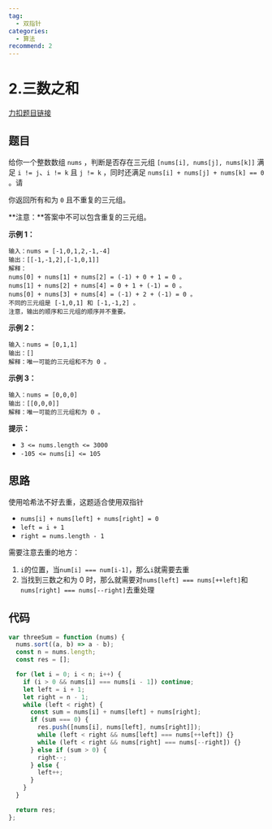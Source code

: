 ```yaml
---
tag:
  - 双指针
categories:
  - 算法
recommend: 2
---
```


# 2.三数之和

[力扣题目链接](https://leetcode.cn/problems/3sum/)

## 题目

给你一个整数数组 `nums` ，判断是否存在三元组 `[nums[i], nums[j], nums[k]]` 满足 `i != j`、`i != k` 且 `j != k` ，同时还满足 `nums[i] + nums[j] + nums[k] == 0` 。请

你返回所有和为 `0` 且不重复的三元组。

**注意：**答案中不可以包含重复的三元组。

**示例 1：**

```
输入：nums = [-1,0,1,2,-1,-4]
输出：[[-1,-1,2],[-1,0,1]]
解释：
nums[0] + nums[1] + nums[2] = (-1) + 0 + 1 = 0 。
nums[1] + nums[2] + nums[4] = 0 + 1 + (-1) = 0 。
nums[0] + nums[3] + nums[4] = (-1) + 2 + (-1) = 0 。
不同的三元组是 [-1,0,1] 和 [-1,-1,2] 。
注意，输出的顺序和三元组的顺序并不重要。
```

**示例 2：**

```
输入：nums = [0,1,1]
输出：[]
解释：唯一可能的三元组和不为 0 。
```

**示例 3：**

```
输入：nums = [0,0,0]
输出：[[0,0,0]]
解释：唯一可能的三元组和为 0 。
```

**提示：**

- `3 <= nums.length <= 3000`
- `-105 <= nums[i] <= 105`

## 思路

使用哈希法不好去重，这题适合使用双指针

- `nums[i] + nums[left] + nums[right] = 0`
- `left = i + 1`
- `right = nums.length - 1`

需要注意去重的地方：

1. `i`的位置，当`num[i] === num[i-1]`，那么`i`就需要去重
2. 当找到三数之和为 0 时，那么就需要对`nums[left] === nums[++left]`和`nums[right] === nums[--right]`去重处理

## 代码

```js
var threeSum = function (nums) {
  nums.sort((a, b) => a - b);
  const n = nums.length;
  const res = [];

  for (let i = 0; i < n; i++) {
    if (i > 0 && nums[i] === nums[i - 1]) continue;
    let left = i + 1;
    let right = n - 1;
    while (left < right) {
      const sum = nums[i] + nums[left] + nums[right];
      if (sum === 0) {
        res.push([nums[i], nums[left], nums[right]]);
        while (left < right && nums[left] === nums[++left]) {}
        while (left < right && nums[right] === nums[--right]) {}
      } else if (sum > 0) {
        right--;
      } else {
        left++;
      }
    }
  }

  return res;
};
```
